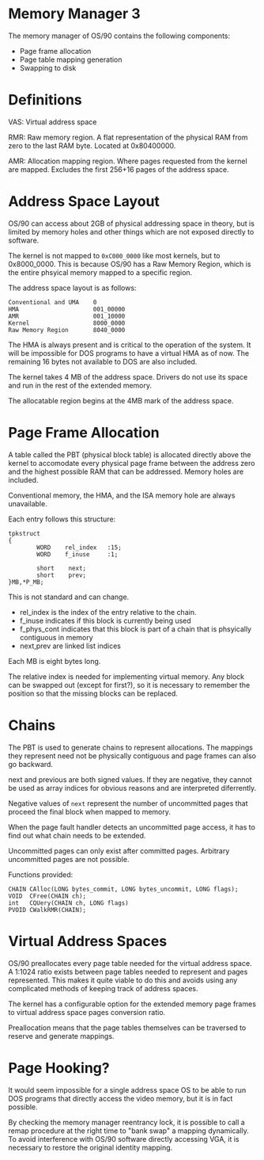 # Memory Manager 3

The memory manager of OS/90 contains the following components:
- Page frame allocation
- Page table mapping generation
- Swapping to disk

# Definitions

VAS: Virtual address space

RMR: Raw memory region. A flat representation of the physical RAM from zero to the last RAM byte. Located at 0x80400000.

AMR: Allocation mapping region. Where pages requested from the kernel are mapped. Excludes the first 256+16 pages of the address space.

# Address Space Layout

OS/90 can access about 2GB of physical addressing space in theory, but is limited by memory holes and other things which are not exposed directly to software.

The kernel is not mapped to `0xC000_0000` like most kernels, but to 0x8000_0000. This is because OS/90 has a Raw Memory Region, which is the entire phsyical memory mapped to a specific region.

The address space layout is as follows:
```
Conventional and UMA    0
HMA                     001_00000
AMR                     001_10000
Kernel                  8000_0000
Raw Memory Region       8040_0000
```

The HMA is always present and is critical to the operation of the system. It will be impossible for DOS programs to have a virtual HMA as of now. The remaining 16 bytes not available to DOS are also included.

The kernel takes 4 MB of the address space. Drivers do not use its space and run in the rest of the extended memory.

The allocatable region begins at the 4MB mark of the address space.

# Page Frame Allocation

A table called the PBT (physical block table) is allocated directly above the kernel to accomodate every physical page frame between the address zero and the highest possible RAM that can be addressed. Memory holes are included.

Conventional memory, the HMA, and the ISA memory hole are always unavailable.

Each entry follows this structure:
```
tpkstruct
{
        WORD    rel_index   :15;
        WORD    f_inuse     :1;

        short    next;
        short    prev;
}MB,*P_MB;
```
This is not standard and can change.

- rel_index is the index of the entry relative to the chain.
- f_inuse indicates if this block is currently being used
- f_phys_cont indicates that this block is part of a chain that is phsyically contiguous in memory
- next,prev are linked list indices

Each MB is eight bytes long.

The relative index is needed for implementing virtual memory. Any block can be swapped out (except for first?), so it is necessary to remember the position so that the missing blocks can be replaced.

# Chains

The PBT is used to generate chains to represent allocations. The mappings they represent need not be physically contiguous and page frames can also go backward.

next and previous are both signed values. If they are negative, they cannot be used as array indices for obvious reasons and are interpreted diferrently.

Negative values of `next` represent the number of uncommitted pages that proceed the final block when mapped to memory.

When the page fault handler detects an uncommitted page access, it has to find out what chain needs to be extended.

Uncommitted pages can only exist after committed pages. Arbitrary uncommitted pages are not possible.

Functions provided:
```
CHAIN CAlloc(LONG bytes_commit, LONG bytes_uncommit, LONG flags);
VOID  CFree(CHAIN ch);
int   CQUery(CHAIN ch, LONG flags)
PVOID CWalkRMR(CHAIN);
```

# Virtual Address Spaces

OS/90 preallocates every page table needed for the virtual address space. A 1:1024 ratio exists between page tables needed to represent and pages represented. This makes it quite viable to do this and avoids using any complicated methods of keeping track of address spaces.

The kernel has a configurable option for the extended memory page frames to virtual address space pages conversion ratio.

Preallocation means that the page tables themselves can be traversed to reserve and generate mappings.

# Page Hooking?

It would seem impossible for a single address space OS to be able to run DOS programs that directly access the video memory, but it is in fact possible.

By checking the memory manager reentrancy lock, it is possible to call a remap procedure at the right time to "bank swap" a mapping dynamically. To avoid interference with OS/90 software directly accessing VGA, it is necessary to restore the original identity mapping.

